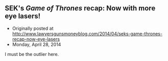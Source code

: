 ## SEK's <em>Game of Thrones</em> recap: Now with more eye lasers!

 * Originally posted at http://www.lawyersgunsmoneyblog.com/2014/04/seks-game-thrones-recap-now-eye-lasers
 * Monday, April 28, 2014

I must be the outlier here.